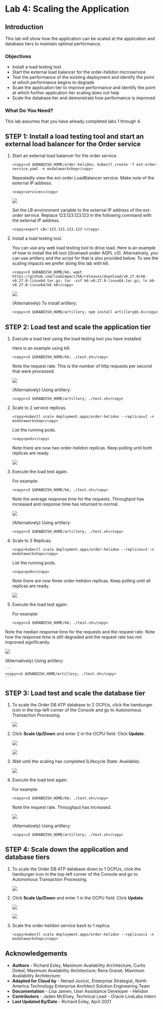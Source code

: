 # Lab 4: Scaling the Application

## Introduction

This lab will show how the application can be scaled at the application and database tiers to maintain optimal performance.

### Objectives
-   Install a load testing tool
-   Start the external load balancer for the order-helidon microservice
-   Test the performance of the existing deployment and identify the point at which performance begins to degrade
-   Scale the application tier to improve performance and identify the point at which further application tier scaling does not help
-   Scale the database tier and demonstrate how performance is improved

### What Do You Need?

This lab assumes that you have already completed labs 1 through 4.

## **STEP 1**:  Install a load testing tool and start an external load balancer for the Order service

1. Start an external load balancer for the order service.

    ```
    <copy>cd $GRABDISH_HOME/order-helidon; kubectl create -f ext-order-service.yaml -n msdataworkshop</copy>
    ```

    Repeatedly view the ext-order LoadBalancer service.  Make note of the external IP address.

    ```
    <copy>services</copy>
    ```

    ![](images/ext-order-address.png " ")

    Set the LB environment variable to the external IP address of the ext-order service. Replace 123.123.123.123 in the following command with the external IP address.

    ```
    <copy>export LB='123.123.123.123'</copy>
    ```

2. Install a load testing tool.  

    You can use any web load testing tool to drive load.  Here is an example of how to install the k6 tool ((licensed under AGPL v3).  Alternatively, you can use artillery and the script for that is also provided below. To see the scaling impacts we prefer doing this lab with k6.
    
   ``` 
   <copy>cd $GRABDISH_HOME/k6; wget https://github.com/loadimpact/k6/releases/download/v0.27.0/k6-v0.27.0-linux64.tar.gz; tar -xzf k6-v0.27.0-linux64.tar.gz; ln k6-v0.27.0-linux64/k6 k6</copy>
   ```

   ![](images/install-k6.png " ")

   (Alternatively) To install artillery:

   ``` 
   <copy>cd $GRABDISH_HOME/artillery; npm install artillery@1.6</copy>
   ```

## **STEP 2**: Load test and scale the application tier

1.  Execute a load test using the load testing tool you have installed.  

    Here is an example using k6:
    
    ```
    <copy>cd $GRABDISH_HOME/k6; ./test.sh</copy>
    ```

    Note the request rate. This is the number of http requests per second that were processed.

    ![](images/perf1replica.png " ")

    (Alternatively) Using artillery:
    
    ```
    <copy>cd $GRABDISH_HOME/artillery; ./test.sh</copy>
    ```

2. Scale to 2 service replicas.

    ```
    <copy>kubectl scale deployment.apps/order-helidon --replicas=2 -n msdataworkshop</copy>
    ```

   List the running pods.

    ```
    <copy>pods</copy>
    ```

   Note there are now two order-helidon replicas.  Keep polling until both replicas are ready.

   ![](images/2replicas.png " ")

3. Execute the load test again.

   For example:
    ```
    <copy>cd $GRABDISH_HOME/k6; ./test.sh</copy>
    ```

   Note the average response time for the requests.  Throughput has increased and response time has returned to normal.

   ![](images/perf2replica.png " ")

   (Alternatively) Using artillery:
    
    ```
    <copy>cd $GRABDISH_HOME/artillery; ./test.sh</copy>
    ```


4. Scale to 3 Replicas.

    ```
    <copy>kubectl scale deployment.apps/order-helidon --replicas=3 -n msdataworkshop</copy>
    ```

   List the running pods.

    ```
    <copy>pods</copy>
    ```

   Note there are now three order-helidon replicas.  Keep polling until all replicas are ready.

    ![](images/3replicas.png " ")

5. Execute the load test again.

   For example:
    ```
    <copy>cd $GRABDISH_HOME/k6; ./test.sh</copy>
    ```

  Note the median response time for the requests and the request rate.  Note how the response time is still degraded and the request rate has not improved significantly.

   ![](images/perf3replica.png " ")

   (Alternatively) Using artillery:
    
    ```
    <copy>cd $GRABDISH_HOME/artillery; ./test.sh</copy>
    ```

## **STEP 3**: Load test and scale the database tier

1. To scale the Order DB ATP database to 2 OCPUs, click the hamburger icon in the top-left corner of the Console and go to Autonomous Transaction Processing.

   ![](images/35-open-atp-menu.png " ")

2. Click **Scale Up/Down** and enter 2 in the OCPU field. Click **Update**.

   ![](images/ScaleTo2dbocpuScreen1.png " ")

   ![](images/ScaleTo2dbocpuScreen2.png " ")

3. Wait until the scaling has completed (Lifecycle State: Available).

   ![](images/ScaleTo2dbocpuScreen3.png " ")

4. Execute the load test again.

   For example:
    
    ```
    <copy>cd $GRABDISH_HOME/k6; ./test.sh</copy>
    ```

   Note the request rate.  Throughput has increased.

   ![](images/perf3replica2dbocpu.png " ")

   (Alternatively) Using artillery:
    
    ```
    <copy>cd $GRABDISH_HOME/artillery; ./test.sh</copy>
    ```

## **STEP 4**: Scale down the application and database tiers

1. To scale the Order DB ATP database down to 1 OCPUs, click the hamburger icon in the top-left corner of the Console and go to Autonomous Transaction Processing.

   ![](images/35-open-atp-menu.png " ")

2. Click **Scale Up/Down** and enter 1 in the OCPU field. Click **Update**.

   ![](images/ScaleTo1dbocpuScreen1.png " ")

   ![](images/ScaleTo1dbocpuScreen2.png " ")

3. Scale the order-helidon service back to 1 replica.

    ```
    <copy>kubectl scale deployment.apps/order-helidon --replicas=1 -n msdataworkshop</copy>
    ```

## Acknowledgements
* **Authors** - Richard Exley, Maximum Availability Architecture; Curtis Dinkel, Maximum Availability Architecture; Rena Granat, Maximum Availability Architecture;
* **Adapted for Cloud by** -  Nenad Jovicic, Enterprise Strategist, North America Technology Enterprise Architect Solution Engineering Team
* **Documentation** - Lisa Jamen, User Assistance Developer - Helidon
* **Contributors** - Jaden McElvey, Technical Lead - Oracle LiveLabs Intern
* **Last Updated By/Date** - Richard Exley, April 2021